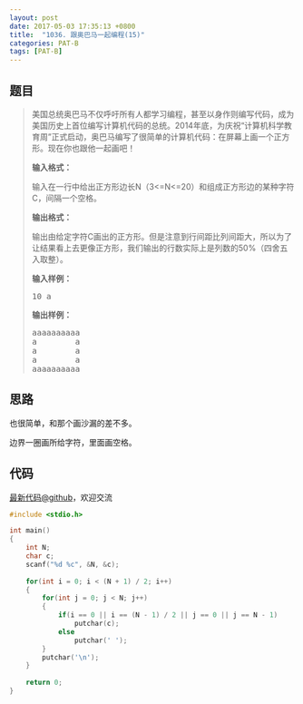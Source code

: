 ```yaml
---
layout: post
date: 2017-05-03 17:35:13 +0800
title:  "1036. 跟奥巴马一起编程(15)"
categories: PAT-B
tags: [PAT-B]
---
```


## 题目

> <div id="problemContent">
> <p>
> 美国总统奥巴马不仅呼吁所有人都学习编程，甚至以身作则编写代码，成为美国历史上首位编写计算机代码的总统。2014年底，为庆祝“计算机科学教育周”正式启动，奥巴马编写了很简单的计算机代码：在屏幕上画一个正方形。现在你也跟他一起画吧！
> </p>
> <p><b>
> 输入格式：
> </b></p>
> <p>
> 输入在一行中给出正方形边长N（3&lt;=N&lt;=20）和组成正方形边的某种字符C，间隔一个空格。
> </p>
> <p><b>
> 输出格式：
> </b></p>
> <p>
> 输出由给定字符C画出的正方形。但是注意到行间距比列间距大，所以为了让结果看上去更像正方形，我们输出的行数实际上是列数的50%（四舍五入取整）。</p>
> <b>输入样例：</b><pre>
> 10 a
> </pre>
> <b>输出样例：</b><pre>
> aaaaaaaaaa
> a        a
> a        a
> a        a
> aaaaaaaaaa
> </pre>
> </div>

## 思路

也很简单，和那个画沙漏的差不多。

边界一圈画所给字符，里面画空格。

## 代码

[最新代码@github](https://github.com/OliverLew/PAT/blob/master/PATBasic/1036.c)，欢迎交流
```c
#include <stdio.h>

int main()
{
    int N;
    char c;
    scanf("%d %c", &N, &c);
    
    for(int i = 0; i < (N + 1) / 2; i++)
    {
        for(int j = 0; j < N; j++)
        {
            if(i == 0 || i == (N - 1) / 2 || j == 0 || j == N - 1)
                putchar(c);
            else
                putchar(' ');
        }
        putchar('\n');
    }
    
    return 0;
}

```